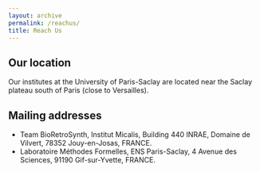 ```yaml
---
layout: archive
permalink: /reachus/
title: Reach Us
---
```


## Our location
Our institutes at the University of Paris-Saclay are located near the Saclay plateau south of Paris (close to Versailles).

## Mailing addresses
- Team BioRetroSynth, Institut Micalis, Building 440 INRAE, Domaine de Vilvert, 78352 Jouy-en-Josas, FRANCE.
- Laboratoire Méthodes Formelles, ENS Paris-Saclay, 4 Avenue des Sciences, 91190 Gif-sur-Yvette, FRANCE.
